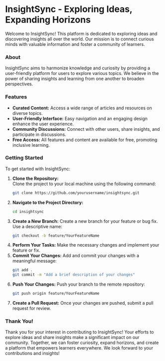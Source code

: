 # InsightSync - Exploring Ideas, Expanding Horizons

Welcome to InsightSync! This platform is dedicated to exploring ideas and discovering insights all over the world. Our mission is to connect curious minds with valuable information and foster a community of learners.

### About

InsightSync aims to harmonize knowledge and curiosity by providing a user-friendly platform for users to explore various topics. We believe in the power of sharing insights and learning from one another to broaden perspectives.

### Features

- **Curated Content:** Access a wide range of articles and resources on diverse topics.
- **User-Friendly Interface:** Easy navigation and an engaging design enhance the user experience.
- **Community Discussions:** Connect with other users, share insights, and participate in discussions.
- **Free Access:** All features and content are available for free, promoting inclusive learning.

### Getting Started

To get started with InsightSync:

1. **Clone the Repository:**  
   Clone the project to your local machine using the following command:
   ```bash
   git clone https://github.com/yourusername/insightsync.git
2. **Navigate to the Project Directory:**
   ```bash
   cd insightsync
3. **Create a New Branch:**
   Create a new branch for your feature or bug fix. Use a descriptive name:
   ```bash
   git checkout -b feature/YourFeatureName
4. **Perform Your Tasks:**
   Make the necessary changes and implement your feature or fix.
5. **Commit Your Changes:**
   Add and commit your changes with a meaningful message:
   ```bash
   git add .
   git commit -m "Add a brief description of your changes"
6. **Push Your Changes:**
   Push your branch to the remote repository:
   ```bash
   git push origin feature/YourFeatureName
7. **Create a Pull Request:**
   Once your changes are pushed, submit a pull request for review.

### Thank You!

Thank you for your interest in contributing to InsightSync! Your efforts to explore ideas and share insights make a significant impact on our community. Together, we can foster curiosity, expand horizons, and create a platform that empowers learners everywhere. We look forward to your contributions and insights!

